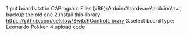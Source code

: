 1.put boards.txt in C:\Program Files (x86)\Arduino\hardware\arduino\avr, backup the old one
2.install this library https://github.com/celclow/SwitchControlLibrary
3.select board type: Leonardo Pokken
4.upload code